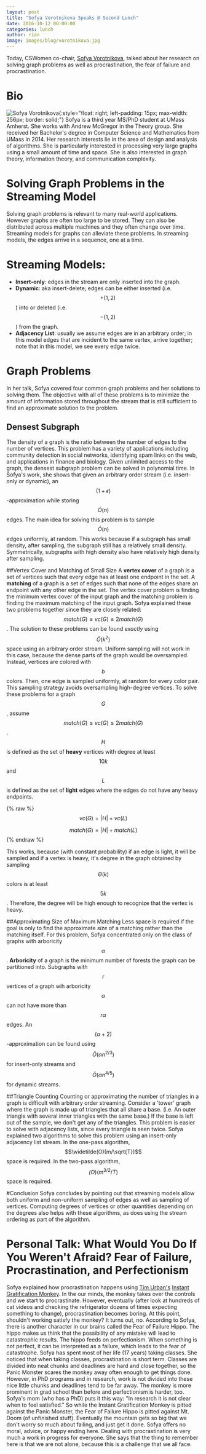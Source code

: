 ```yaml
---
layout: post
title: "Sofya Vorotnikova Speaks @ Second Lunch"
date: 2016-10-12 00:00:00
categories: lunch
author: rian
image: images/blog/vorotnikova.jpg
---
```


Today, CSWomen co-chair, [Sofya Vorotnikova](https://people.cs.umass.edu/~svorotni/), talked about
her research on solving graph problems as well as procrastination, the fear of failure and
procrastination.

<!--break-->

# Bio

![Sofya Vorotnikova](/images/sofya.jpg){:style="float: right; left-padding: 15px; max-width: 256px; border: solid;"}
Sofya is a third year MS/PhD student at UMass Amherst.  She works with Andrew McGregor in the
Theory group. She received her Bachelor's degree in Computer Science and Mathematics from
UMass in 2014. Her research interests lie in the area of design and analysis of algorithms. She is
particularly interested in processing very large graphs using a small amount of time and space.
She is also interested in graph theory, information theory, and communication complexity.

# Solving Graph Problems in the Streaming Model
Solving graph problems is relevant to many real-world applications. However graphs are often too large to be stored. They can also be distributed across multiple machines and they often change over time. Streaming models for graphs can alleviate these problems. In streaming models, the edges
arrive in a sequence, one at a time.

# Streaming Models:
* **Insert-only**: edges in the stream are only inserted into the graph.
* **Dynamic**: aka insert-delete; edges can be either inserted (i.e. $$+(1,2)$$) into or deleted
(i.e. $$-(1,2)$$) from the graph.
* **Adjacency List**: usually we assume edges are in an arbitrary order; in this model edges that
are incident to the same vertex, arrive together; note that in this model, we see every edge twice.

# Graph Problems
In her talk, Sofya covered four common graph problems and her solutions to solving them. The
objective with all of these problems is to minimize the amount of information stored throughout the
stream that is still sufficient to find an approximate solution to the problem.

## Densest Subgraph
The density of a graph is the ratio between the number of edges to the number of vertices. This
problem has a variety of applications including community detection in social networks, identifying
spam links on the web, and applications in finance and biology. Given unlimited access to the graph,
the densest subgraph problem can be solved in polynomial time. In Sofya's work, she shows that
given an arbitrary order stream (i.e. insert-only or dynamic), an $$(1 + \epsilon)$$-approximation
while storing $$\widetilde{O}(n)$$ edges. The main idea for solving this problem is to sample
$$\widetilde{O}(n)$$ edges uniformly, at random. This works because if a subgraph has small density,
after sampling, the subgraph still has a relatively small density. Symmetrically, subgraphs with
high density also have relatively high density after sampling.

##Vertex Cover and Matching of Small Size
A **vertex cover** of a graph is a set of vertices such that every edge has at least one endpoint
in the set. A **matching** of a graph is a set of edges such that none of the edges share an
endpoint with any other edge in the set. The vertex cover problem is finding the minimum vertex
cover of the input graph and the matching problem is finding the maximum matching of the input
graph. Sofya explained these two problems together since they are closely related:
$$match(G) \leq vc(G) \leq 2match(G)$$. The solution to these problems can be found *exactly* using
$$\widetilde{O}(k^2)$$ space using an arbitrary order stream. Uniform sampling will not work in
this case, because the dense parts of the graph would be oversampled. Instead, vertices are
colored with $$b$$ colors. Then, one edge is sampled uniformly, at random for every color pair.
This sampling strategy avoids oversampling high-degree vertices. To solve these problems for a graph
$$G$$, assume $$match(G)\leq vc(G)\leq 2match(G)$$. $$H$$ is defined as the set of **heavy**
vertices with degree at least $$10k$$ and $$L$$ is defined as the set of **light** edges where
the edges do not have any heavy endpoints.

{% raw %}
$$vc(G) = |H| + vc(L)$$

$$match(G) = |H| + match(L)$$
{% endraw %}

This works, because (with constant probability) if an edge is light, it will be sampled and if a
vertex is heavy, it's degree in the graph obtained by sampling $$\Theta(k)$$ colors is at least
$$5k$$. Therefore, the degree will be high enough to recognize that the vertex is heavy.

##Approximating Size of Maximum Matching
Less space is required if the goal is only to find the approximate *size* of a matching rather than
the matching itself. For this problem, Sofya concentrated only on the class of graphs with
arboricity $$\alpha$$. **Arboricity** of a graph is the minimum number of forests the graph can be
partitioned into. Subgraphs with $$r$$ vertices of a graph wih arboricity $$\alpha$$ can not have
more than $$r\alpha$$ edges. An $$(\alpha + 2)$$-approximation can be found using
$$\widetilde{O}(\alpha n^{2/3})$$ for insert-only streams and $$\widetilde{O}(\alpha n^{4/5})$$ for
dynamic streams.

##Triangle Counting
Counting or approximating the number of triangles in a graph is difficult with arbitrary order
streaming. Consider a 'tower' graph where the graph is made up of triangles that all share a base.
(i.e. An outer triangle with several inner triangles with the same base.) If the base is left out
of the sample, we don't get any of the triangles. This problem is easier to solve with adjacency
lists, since every triangle is seen twice. Sofya explained two algorithms to solve this problem
using an insert-only adjacency list stream. In the one-pass algorithm, $$\widetilde(O)(m/\sqrt{T})$$
space is required. In the two-pass algorithm, $$\widetilde(O)(m^{3/2}/T)$$ space is required.

#Conclusion
Sofya concludes by pointing out that streaming models allow both uniform and non-uniform sampling of
edges as well as sampling of vertices. Computing degrees of vertices or other quantities depending
on the degrees also helps with these algorithms, as does using the stream ordering as part of the
algorithm.


# Personal Talk: What Would You Do If You Weren't Afraid? Fear of Failure, Procrastination, and Perfectionism
Sofya explained how procrastination happens using [Tim Urban's](http://waitbutwhy.com/wait-but-who)
[Instant Gratification Monkey](http://waitbutwhy.com/2013/10/why-procrastinators-procrastinate.html). In the our minds, the monkey takes over the controls and we start to procrastinate. However,
eventually (after look at hundreds of cat videos and checking the refrigerator dozens of times
expecting something to change), procrastination becomes boring. At this point, shouldn't working
satisfy the monkey? It turns out, no. According to Sofya, there is another character in our brains
called the Fear of Failure Hippo. The hippo makes us think that the possibility of any mistake will
lead to catastrophic results. The hippo feeds on perfectionism. When something is not perfect, it
can be interpreted as a failure, which leads to the fear of catastrophe. Sofya has spent most of
her life (17 years) taking classes. She noticed that when taking classes, procrastination is short
term. Classes are divided into neat chunks and deadlines are hard and close together, so the Panic
Monster scares the monkey away often enough to get things done. However, in PhD programs and in
research, work is not divided into these nice little chunks and deadlines tend to be far away. The
monkey is more prominent in grad school than before and perfectionism is harder, too. Sofya's mom
(who has a PhD) puts it this way: "In research it is not clear when to feel satisfied." So while
the Instant Gratification Monkey is pitted against the Panic Monster, the Fear of Failure Hippo is
pitted against Mt. Doom (of unfinished stuff). Eventually the mountain gets so big that we don't
worry so much about failing, and just get it done. Sofya offers no moral, advice, or happy ending
here. Dealing with procrastination is very much a work in progress for everyone. She says that the
thing to remember here is that we are not alone, because this is a challenge that we all face.

